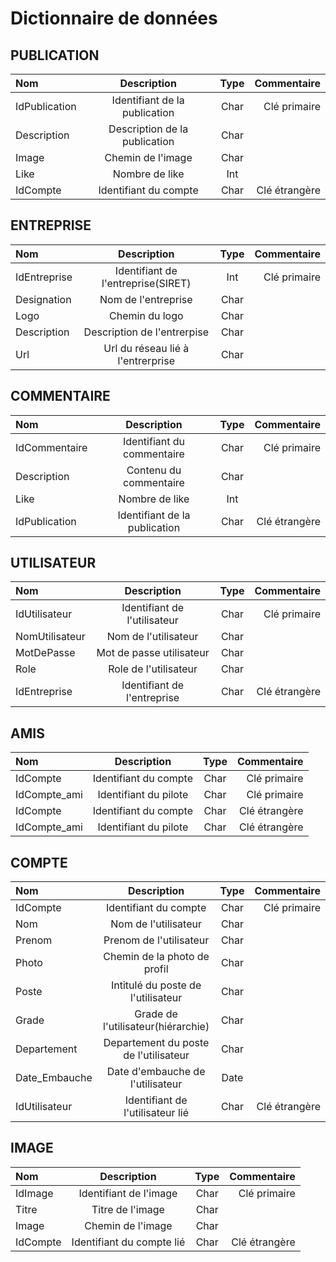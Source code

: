 # Dictionnaire de données

## PUBLICATION

| Nom | Description | Type | Commentaire |
| :--------------- |:---------------:|:---------------:| -----:|
| IdPublication | Identifiant de la publication | Char | Clé primaire |
| Description | Description de la publication | Char |   |
| Image | Chemin de l'image | Char |   |
| Like | Nombre de like | Int |   |
| IdCompte | Identifiant du compte | Char | Clé étrangère |

## ENTREPRISE

| Nom | Description | Type | Commentaire |
| :--------------- |:---------------:|:---------------:| -----:|
| IdEntreprise | Identifiant de l'entreprise(SIRET) | Int | Clé primaire |
| Designation | Nom de l'entreprise | Char | |
| Logo | Chemin du logo | Char | |
| Description | Description de l'entrerpise | Char | |
| Url | Url du réseau lié à l'entrerprise | Char | |

## COMMENTAIRE

| Nom | Description | Type | Commentaire |
| :--------------- |:---------------:|:---------------:| -----:|
| IdCommentaire | Identifiant du commentaire | Char | Clé primaire |
| Description | Contenu du commentaire | Char |   |
| Like | Nombre de like | Int |   |
| IdPublication | Identifiant de la publication | Char | Clé étrangère |

## UTILISATEUR

| Nom | Description | Type | Commentaire |
| :--------------- |:---------------:|:---------------:| -----:|
| IdUtilisateur | Identifiant de l'utilisateur | Char | Clé primaire |
| NomUtilisateur | Nom de l'utilisateur | Char |   |
| MotDePasse | Mot de passe utilisateur | Char |   |
| Role | Role de l'utilisateur | Char |   |
| IdEntreprise | Identifiant de l'entreprise | Char | Clé étrangère |

## AMIS

| Nom | Description | Type | Commentaire |
| :--------------- |:---------------:|:---------------:| -----:|
| IdCompte | Identifiant du compte | Char | Clé primaire |
| IdCompte_ami | Identifiant du pilote | Char | Clé primaire |
| IdCompte | Identifiant du compte | Char | Clé étrangère |
| IdCompte_ami | Identifiant du pilote | Char | Clé étrangère |

## COMPTE

| Nom | Description | Type | Commentaire |
| :--------------- |:---------------:|:---------------:| -----:|
| IdCompte | Identifiant du compte | Char | Clé primaire |
| Nom | Nom de l'utilisateur | Char |  |
| Prenom | Prenom de l'utilisateur | Char |  |
| Photo | Chemin de la photo de profil | Char |  |
| Poste | Intitulé du poste de l'utilisateur | Char |   |
| Grade | Grade de l'utilisateur(hiérarchie) | Char |  |
| Departement | Departement du poste de l'utilisateur | Char |  |
| Date_Embauche | Date d'embauche de l'utilisateur | Date |   |
| IdUtilisateur | Identifiant de l'utilisateur lié | Char | Clé étrangère |

## IMAGE

| Nom | Description | Type | Commentaire |
| :--------------- |:---------------:|:---------------:| -----:|
| IdImage | Identifiant de l'image | Char | Clé primaire |
| Titre | Titre de l'image | Char |  |
| Image | Chemin de l'image | Char |  |
| IdCompte | Identifiant du compte lié | Char | Clé étrangère |
